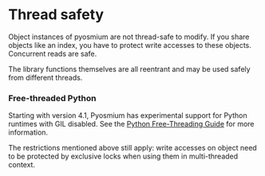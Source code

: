# Thread safety

Object instances of pyosmium are not thread-safe to modify. If you share
objects like an index, you have to protect write accesses to these objects.
Concurrent reads are safe.

The library functions themselves are all reentrant and may be used safely from
different threads.

### Free-threaded Python

Starting with version 4.1, Pyosmium has experimental support for Python
runtimes with GIL disabled. See the
[Python Free-Threading Guide](https://py-free-threading.github.io/)
for more information.

The restrictions mentioned above still apply: write accesses on object need
to be protected by exclusive locks when using them in multi-threaded context.
